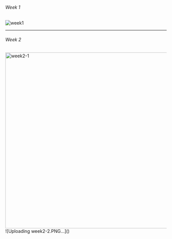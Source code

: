 ###### Week 1
![week1](https://github.com/user-attachments/assets/93c23e63-327d-47a1-b48a-91e14ab3ca78)
___
###### Week 2
<img width="550" alt="week2-1" src="https://github.com/user-attachments/assets/1e566120-4cc1-4175-ac06-99b5d41c75b0">
![Uploading week2-2.PNG…]()

